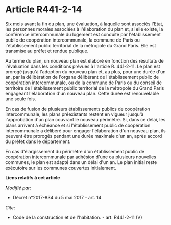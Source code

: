 # Article R441-2-14

Six mois avant la fin du plan, une évaluation, à laquelle sont associés l'Etat, les personnes morales associées à
l'élaboration du plan et, si elle existe, la conférence intercommunale du logement est conduite par l'établissement public de
coopération intercommunale, la commune de Paris ou l'établissement public territorial de la métropole du Grand Paris. Elle
est transmise au préfet et rendue publique. 

Au terme du plan, un nouveau plan est élaboré en fonction des résultats de l'évaluation dans les conditions prévues à
l'article R. 441-2-11. Le plan est prorogé jusqu'à l'adoption du nouveau plan et, au plus, pour une durée d'un an, par la
délibération de l'organe délibérant de l'établissement public de coopération intercommunale, ou de la commune de Paris ou du
conseil de territoire de l'établissement public territorial de la métropole du Grand Paris engageant l'élaboration d'un
nouveau plan. Cette durée est renouvelable une seule fois. 

En cas de fusion de plusieurs établissements publics de coopération intercommunale, les plans préexistants restent en vigueur
jusqu'à l'approbation d'un plan couvrant le nouveau périmètre. Si, dans ce délai, les plans arrivent à échéance et si
l'établissement public de coopération intercommunale a délibéré pour engager l'élaboration d'un nouveau plan, ils peuvent
être prorogés pendant une durée maximale d'un an, après accord du préfet dans le département. 

En cas d'élargissement du périmètre d'un établissement public de coopération intercommunale par adhésion d'une ou plusieurs
nouvelles communes, le plan est adapté dans un délai d'un an. Le plan initial reste exécutoire sur les communes couvertes
initialement.

**Liens relatifs à cet article**

_Modifié par_:

  - Décret n°2017-834 du 5 mai 2017 - art. 14

_Cite_:

  - Code de la construction et de l'habitation. - art. R441-2-11 (V)
